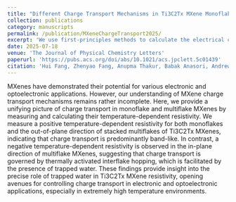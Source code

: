 ```yaml
---
title: "Different Charge Transport Mechanisms in Ti3C2Tx MXene Monoflakes and Multiflakes"
collection: publications
category: manuscripts
permalink: /publication/MXeneChargeTransport2025/
excerpt: 'We use first-principles methods to calculate the electrical conductivity of monolayer MXene Ti3C2Tx. We find that electron-phonon coupling effect reverses the temperature dependence of the conductivity.'
date: 2025-07-18
venue: 'The Journal of Physical Chemistry Letters'
paperurl: 'https://pubs.acs.org/doi/abs/10.1021/acs.jpclett.5c01439'
citation: 'Hui Fang, Zhenyao Fang, Anupma Thakur, Babak Anasori, Andrew M Rappe, Zahra Fakhraai. Different Charge Transport Mechanisms in Ti3C2Tx MXene Monoflakes and Multiflakes. J. Phys. Chem. Lett. 2025, 16, 30, 7515–7521'
---
```

MXenes have demonstrated their potential for various electronic and optoelectronic applications. However, our understanding of MXene charge transport mechanisms remains rather incomplete. Here, we provide a unifying picture of charge transport in monoflake and multiflake MXenes by measuring and calculating their temperature-dependent resistivity. We measure a positive temperature-dependent resistivity for both monoflakes and the out-of-plane direction of stacked multiflakes of Ti3C2Tx MXenes, indicating that charge transport is predominantly band-like. In contrast, a negative temperature-dependent resistivity is observed in the in-plane direction of multiflake MXenes, suggesting that charge transport is governed by thermally activated interflake hopping, which is facilitated by the presence of trapped water. These findings provide insight into the precise role of trapped water in Ti3C2Tx MXene resistivity, opening avenues for controlling charge transport in electronic and optoelectronic applications, especially in extremely high temperature environments.

